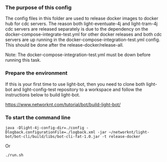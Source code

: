 ### The purpose of this config

The config files in this folder are used to release docker images to docker hub for cdc servers. The reason both light-eventuate-4j and light-tram-4j cdc servers are released separately is due to the dependency on the docker-compose-integrate-test.yml for other docker releases and both cdc servers are up running in the docker-compose-integration-test.yml config. This should be done after the release-docker/release-all.

Note: The docker-compose-integration-test.yml must be down before running this task.


### Prepare the environment

If this is your first time to use light-bot, then you need to clone both light-bot and light-config-test repository to a workspace and follow the instructions below to build light-bot.

https://www.networknt.com/tutorial/bot/build-light-bot/

### To start the command line

```
java -Dlight-4j-config-dir=./config -Dlogback.configurationFile=./logback.xml -jar ~/networknt/light-bot/bot-cli/build/libs/bot-cli-fat-1.0.jar -t release-docker
```

Or

```
./run.sh
```
